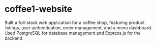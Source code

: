 # coffee1-website
Built a full-stack web application for a coffee shop, featuring product listings, user authentication, order management, and a menu dashboard. Used PostgreSQL for database management and Express.js for the backend.
